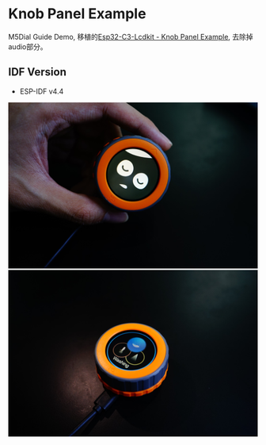 # Knob Panel Example

M5Dial Guide Demo, 移植的[Esp32-C3-Lcdkit - Knob Panel Example](https://github.com/espressif/esp-dev-kits/tree/master/esp32-c3-lcdkit/examples), 去除掉audio部分。

IDF Version
------------------

- ESP-IDF v4.4

![pic_01](/assets/pic_01.jpg)
![pic_01](/assets/pic_02.jpg)

